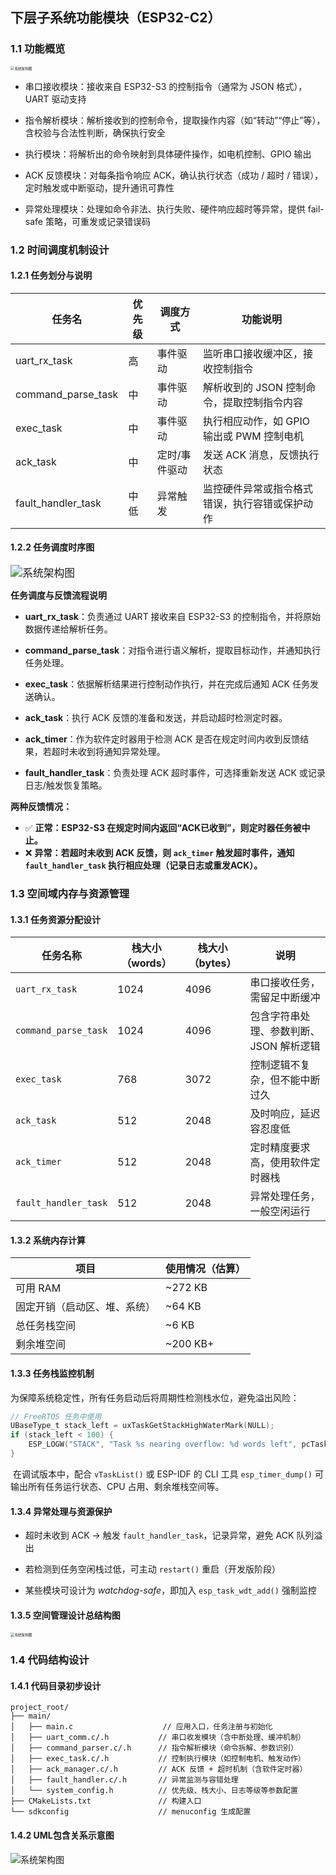 ## 下层子系统功能模块（ESP32-C2）

### 1.1 功能概览

<img src="../pic/c2.png" alt="系统架构图" style="zoom: 40%;" />

- 串口接收模块：接收来自 ESP32-S3 的控制指令（通常为 JSON 格式），UART 驱动支持

- 指令解析模块：解析接收到的控制命令，提取操作内容（如“转动”“停止”等），含校验与合法性判断，确保执行安全

- 执行模块：将解析出的命令映射到具体硬件操作，如电机控制、GPIO 输出

- ACK 反馈模块：对每条指令响应 ACK，确认执行状态（成功 / 超时 / 错误），定时触发或中断驱动，提升通讯可靠性

- 异常处理模块：处理如命令非法、执行失败、硬件响应超时等异常，提供 fail-safe 策略，可重发或记录错误码

### 1.2 时间调度机制设计

#### 1.2.1 任务划分与说明

| 任务名             | 优先级 | 调度方式      | 功能说明                                       |
| ------------------ | ------ | ------------- | ---------------------------------------------- |
| uart_rx_task       | 高     | 事件驱动      | 监听串口接收缓冲区，接收控制指令               |
| command_parse_task | 中     | 事件驱动      | 解析收到的 JSON 控制命令，提取控制指令内容     |
| exec_task          | 中     | 事件驱动      | 执行相应动作，如 GPIO 输出或 PWM 控制电机      |
| ack_task           | 中     | 定时/事件驱动 | 发送 ACK 消息，反馈执行状态                    |
| fault_handler_task | 中低   | 异常触发      | 监控硬件异常或指令格式错误，执行容错或保护动作 |

#### 1.2.2 任务调度时序图

<img src="../pic/c2uml.png" alt="系统架构图" style="zoom: 120%;" />

**任务调度与反馈流程说明**

- **uart_rx_task**：负责通过 UART 接收来自 ESP32-S3 的控制指令，并将原始数据传递给解析任务。

- **command_parse_task**：对指令进行语义解析，提取目标动作，并通知执行任务处理。

- **exec_task**：依据解析结果进行控制动作执行，并在完成后通知 ACK 任务发送确认。

- **ack_task**：执行 ACK 反馈的准备和发送，并启动超时检测定时器。

- **ack_timer**：作为软件定时器用于检测 ACK 是否在规定时间内收到反馈结果，若超时未收到将通知异常处理。

- **fault_handler_task**：负责处理 ACK 超时事件，可选择重新发送 ACK 或记录日志/触发恢复策略。

**两种反馈情况：**

- ✅ **正常：ESP32-S3 在规定时间内返回“ACK已收到”，则定时器任务被中止。**
- ❌ **异常：若超时未收到 ACK 反馈，则 `ack_timer` 触发超时事件，通知 `fault_handler_task` 执行相应处理（记录日志或重发ACK）。**

### 1.3 空间域内存与资源管理

#### 1.3.1 任务资源分配设计

| 任务名称             | 栈大小（words） | 栈大小（bytes） | 说明                                    |
| -------------------- | --------------- | --------------- | --------------------------------------- |
| `uart_rx_task`       | 1024            | 4096            | 串口接收任务，需留足中断缓冲            |
| `command_parse_task` | 1024            | 4096            | 包含字符串处理、参数判断、JSON 解析逻辑 |
| `exec_task`          | 768             | 3072            | 控制逻辑不复杂，但不能中断过久          |
| `ack_task`           | 512             | 2048            | 及时响应，延迟容忍度低                  |
| `ack_timer`          | 512             | 2048            | 定时精度要求高，使用软件定时器栈        |
| `fault_handler_task` | 512             | 2048            | 异常处理任务，一般空闲运行              |

#### 1.3.2 系统内存计算

| 项目                         | 使用情况（估算） |
| ---------------------------- | ---------------- |
| 可用 RAM                     | ~272 KB          |
| 固定开销（启动区、堆、系统） | ~64 KB           |
| 总任务栈空间                 | ~6 KB            |
| 剩余堆空间                   | ~200 KB+         |

#### 1.3.3 任务栈监控机制

为保障系统稳定性，所有任务启动后将周期性检测栈水位，避免溢出风险：

```c
// FreeRTOS 任务中使用
UBaseType_t stack_left = uxTaskGetStackHighWaterMark(NULL);
if (stack_left < 100) {
    ESP_LOGW("STACK", "Task %s nearing overflow: %d words left", pcTaskGetName(NULL), stack_left);
}
```

​	在调试版本中，配合 `vTaskList()` 或 ESP-IDF 的 CLI 工具 `esp_timer_dump()` 可输出所有任务运行状态、CPU 占用、剩余堆栈空间等。

#### 1.3.4 异常处理与资源保护

- 超时未收到 ACK → 触发 `fault_handler_task`，记录异常，避免 ACK 队列溢出

- 若检测到任务空闲栈过低，可主动 `restart()` 重启（开发版阶段）

- 某些模块可设计为 *watchdog-safe*，即加入 `esp_task_wdt_add()` 强制监控

#### 1.3.5 空间管理设计总结构图

<img src="../pic/c2room.png" alt="系统架构图" style="zoom: 40%;" />

### 1.4 代码结构设计

#### 1.4.1 代码目录初步设计

```plaintext
project_root/
├── main/
│   ├── main.c                    // 应用入口，任务注册与初始化
│   ├── uart_comm.c/.h           // 串口收发模块（含中断处理、缓冲机制）
│   ├── command_parser.c/.h      // 指令解析模块（命令拆解、参数识别）
│   ├── exec_task.c/.h           // 控制执行模块（如控制电机、触发动作）
│   ├── ack_manager.c/.h         // ACK 反馈 + 超时机制（含软件定时器）
│   ├── fault_handler.c/.h       // 异常监测与容错处理
│   └── system_config.h          // 优先级、栈大小、日志等级等参数配置
├── CMakeLists.txt               // 构建入口
└── sdkconfig                    // menuconfig 生成配置
```

#### 1.4.2 UML包含关系示意图

<img src="../pic/c2code.png" alt="系统架构图" style="zoom: 0%;" />

